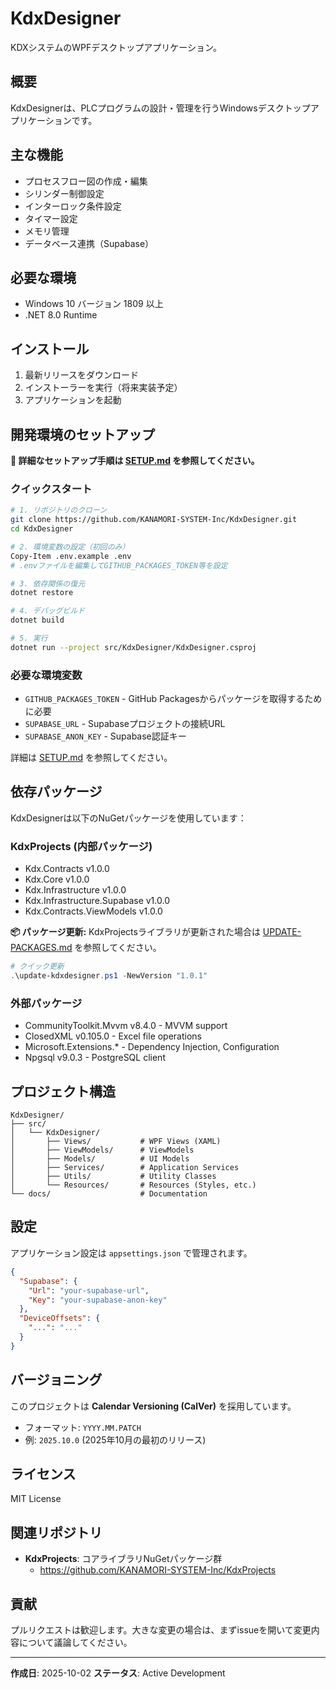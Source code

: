 # KdxDesigner

KDXシステムのWPFデスクトップアプリケーション。

## 概要

KdxDesignerは、PLCプログラムの設計・管理を行うWindowsデスクトップアプリケーションです。

## 主な機能

- プロセスフロー図の作成・編集
- シリンダー制御設定
- インターロック条件設定
- タイマー設定
- メモリ管理
- データベース連携（Supabase）

## 必要な環境

- Windows 10 バージョン 1809 以上
- .NET 8.0 Runtime

## インストール

1. 最新リリースをダウンロード
2. インストーラーを実行（将来実装予定）
3. アプリケーションを起動

## 開発環境のセットアップ

**📖 詳細なセットアップ手順は [SETUP.md](SETUP.md) を参照してください。**

### クイックスタート

```bash
# 1. リポジトリのクローン
git clone https://github.com/KANAMORI-SYSTEM-Inc/KdxDesigner.git
cd KdxDesigner

# 2. 環境変数の設定（初回のみ）
Copy-Item .env.example .env
# .envファイルを編集してGITHUB_PACKAGES_TOKEN等を設定

# 3. 依存関係の復元
dotnet restore

# 4. デバッグビルド
dotnet build

# 5. 実行
dotnet run --project src/KdxDesigner/KdxDesigner.csproj
```

### 必要な環境変数

- `GITHUB_PACKAGES_TOKEN` - GitHub Packagesからパッケージを取得するために必要
- `SUPABASE_URL` - Supabaseプロジェクトの接続URL
- `SUPABASE_ANON_KEY` - Supabase認証キー

詳細は [SETUP.md](SETUP.md) を参照してください。

## 依存パッケージ

KdxDesignerは以下のNuGetパッケージを使用しています：

### KdxProjects (内部パッケージ)
- Kdx.Contracts v1.0.0
- Kdx.Core v1.0.0
- Kdx.Infrastructure v1.0.0
- Kdx.Infrastructure.Supabase v1.0.0
- Kdx.Contracts.ViewModels v1.0.0

**📦 パッケージ更新:**
KdxProjectsライブラリが更新された場合は [UPDATE-PACKAGES.md](UPDATE-PACKAGES.md) を参照してください。

```powershell
# クイック更新
.\update-kdxdesigner.ps1 -NewVersion "1.0.1"
```

### 外部パッケージ
- CommunityToolkit.Mvvm v8.4.0 - MVVM support
- ClosedXML v0.105.0 - Excel file operations
- Microsoft.Extensions.* - Dependency Injection, Configuration
- Npgsql v9.0.3 - PostgreSQL client

## プロジェクト構造

```
KdxDesigner/
├── src/
│   └── KdxDesigner/
│       ├── Views/           # WPF Views (XAML)
│       ├── ViewModels/      # ViewModels
│       ├── Models/          # UI Models
│       ├── Services/        # Application Services
│       ├── Utils/           # Utility Classes
│       └── Resources/       # Resources (Styles, etc.)
└── docs/                    # Documentation
```

## 設定

アプリケーション設定は `appsettings.json` で管理されます。

```json
{
  "Supabase": {
    "Url": "your-supabase-url",
    "Key": "your-supabase-anon-key"
  },
  "DeviceOffsets": {
    "...": "..."
  }
}
```

## バージョニング

このプロジェクトは **Calendar Versioning (CalVer)** を採用しています。

- フォーマット: `YYYY.MM.PATCH`
- 例: `2025.10.0` (2025年10月の最初のリリース)

## ライセンス

MIT License

## 関連リポジトリ

- **KdxProjects**: コアライブラリNuGetパッケージ群
  - https://github.com/KANAMORI-SYSTEM-Inc/KdxProjects

## 貢献

プルリクエストは歓迎します。大きな変更の場合は、まずissueを開いて変更内容について議論してください。

---

**作成日**: 2025-10-02
**ステータス**: Active Development
